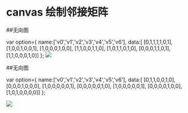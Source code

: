 # canvas 绘制邻接矩阵

##无向图

 var option={
        name:['v0','v1','v2','v3','v4','v5','v6'],
        data:[ [0,1,1,1,1,0,1],
                    [1,0,0,1,0,0,1],
                    [1,0,0,0,1,0,0],
                    [1,1,0,0,1,1,0],
                    [1,0,1,1,0,1,0],
                    [0,0,0,1,1,0,1],
                    [1,1,0,0,0,1,0]]
    };
![](https://img-blog.csdn.net/20170904215650105?watermark/2/text/aHR0cDovL2Jsb2cuY3Nkbi5uZXQvY2NfZnlz/font/5a6L5L2T/fontsize/400/fill/I0JBQkFCMA==/dissolve/70/gravity/Center)
    
##无向图

var option={
        name:['v0','v1','v2','v3','v4','v5','v6'],
        data:[ [0,1,1,0,0,1,0],
                [0,0,0,1,0,0,0],
                [1,0,0,0,0,0,1],
                [0,0,0,0,0,1,0],
                [1,0,0,0,0,0,1],
                [0,0,0,0,1,0,0],
                [1,0,1,0,0,0,0]]
    };
    
  ![](https://img-blog.csdn.net/20170904220019346?watermark/2/text/aHR0cDovL2Jsb2cuY3Nkbi5uZXQvY2NfZnlz/font/5a6L5L2T/fontsize/400/fill/I0JBQkFCMA==/dissolve/70/gravity/Center)



